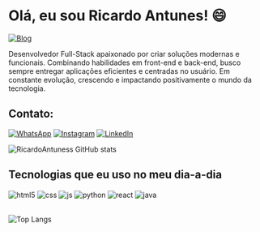 # Olá, eu sou Ricardo Antunes! 😄

[![Blog](https://img.shields.io/website-up-down-green-red/http/cv.lbesson.qc.to.svg)](https://portfolioricardo.vercel.app/)

<p>Desenvolvedor Full-Stack apaixonado por criar soluções modernas e funcionais. Combinando habilidades em front-end e back-end, busco sempre entregar aplicações eficientes e centradas no usuário. Em constante evolução, crescendo e impactando positivamente o mundo da tecnologia.</p>

## Contato: 
[![WhatsApp](https://img.shields.io/badge/WhatsApp-25D366?style=for-the-badge&logo=whatsapp&logoColor=white)]( https://wa.me/54984341758)
[![Instagram](https://img.shields.io/badge/Instagram-E4405F?style=for-the-badge&logo=instagram&logoColor=white)](https://www.instagram.com/ricardooantunes05/)
[![LinkedIn](https://img.shields.io/badge/LinkedIn-0077B5?style=for-the-badge&logo=linkedin&logoColor=white)](https://www.linkedin.com/in/ricardo-rigo-antunes-5578021a6/)

![RicardoAntuness GitHub stats](https://github-readme-stats.vercel.app/api?username=RicardoAntuness&show_icons=true&theme=dracula)


## Tecnologias que eu uso no meu dia-a-dia

<div style="display: inline_block">
  <img align="center" alt="html5" src="https://img.shields.io/badge/HTML5-E34F26?style=for-the-badge&logo=html5&logoColor=white" />
  <img align="center" alt="css" src="https://img.shields.io/badge/CSS3-1572B6?style=for-the-badge&logo=css3&logoColor=white" />
  <img align="center" alt="js" src="https://img.shields.io/badge/JavaScript-F7DF1E?style=for-the-badge&logo=javascript&logoColor=black" />
  <img align="center" alt="python" src="https://img.shields.io/badge/Python-007ACC?style=for-the-badge&logo=python&logoColor=white" />
  <img align="center" alt="react" src="https://img.shields.io/badge/React-20232A?style=for-the-badge&logo=react&logoColor=61DAFB" />
  <img align="center" alt="java" src="https://img.shields.io/badge/Java-43853D?style=for-the-badge&logo=java&logoColor=white" />
</div><br/>

![Top Langs](https://github-readme-stats.vercel.app/api/top-langs/?username=RicardoAntuness&hide_progress=true)









